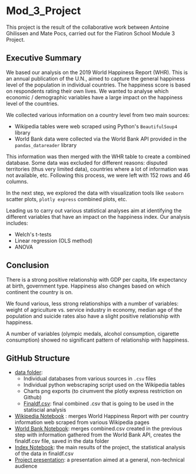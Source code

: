 # Mod_3_Project  
This project is the result of the collaborative work between Antoine Ghilissen and Mate Pocs, carried out for the Flatiron School Module 3 Project.   
## Executive Summary  
We based our analysis on the 2019 World Happiness Report (WHR). This is an annual publication of the U.N., aimed to capture the general happiness level of the population in individual countries. The happiness score is based on respondents rating their own lives. We wanted to analyse which economic / demographic variables have a large impact on the happiness level of the countries.  

We collected various information on a country level from two main sources:  
* Wikipedia tables were web scraped using Python's `BeautifulSoup4` library  
* World Bank data were collected via the World Bank API provided in the `pandas_datareader` library  

This information was then merged with the WHR table to create a combined database. Some data was excluded for different reasons: disputed territories (thus very limited data), countries where a lot of information was not available, etc. Following this process, we were left with 152 rows and 46 columns.  

In the next step, we explored the data with visualization tools like `seaborn` scatter plots, `plotly express` combined plots, etc.  

Leading us to carry out various statistical analyses aim at identifying the different variables that have an impact on the happiness index. Our analysis includes:  
* Welch's t-tests
* Linear regression (OLS method)  
* ANOVA  

## Conclusion  
There is a strong positive relationship with GDP per capita, life expectancy at birth, government type. Happiness also changes based on which continent the country is on.  

We found various, less strong relationships with a number of variables: weight of agriculture vs. service industry in economy, median age of the population and suicide rates also have a slight positive relationship with happiness.

A number of variables (olympic medals, alcohol consumption, cigarette consumption) showed no significant pattern of relationship with happiness.  

## GitHub Structure  
* [data folder](./data/):  
  * Individual databases from various sources in `.csv` files  
  * Individual python webscraping script used on the Wikipedia tables  
  * Charts png exports (to cirumvent the plotly express restriction on Github)
  * [Finaldf.csv](./data/finaldf.csv): final combined .csv that is going to be used in the statiscial analysis  
* [Wikipedia Notebook](wiki_data_combine.ipynb) : merges World Happiness Report with per country information web scraped from various Wikipedia pages  
* [World Bank Notebook](WB.ipynb): merges combined.csv created in the previous step with information gathered from the World Bank API, creates the finaldf.csv file, saved in the data folder  
* [Index Notebook](index.ipynb): the main results of the project, the statistical analysis of the data in finaldf.csv
* [Project presentation](presentation.pdf): a presentation aimed at a general, non-technical audience